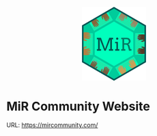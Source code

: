 
<p align="center" width="100">
  <img src="/static/images/mir_logo.png" width="150" alt="MiR Community logo">
</p>

# MiR Community Website

URL: https://mircommunity.com/ 

